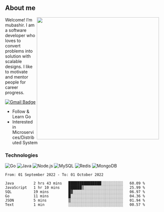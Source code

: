 ## About me

<img align="right" src="https://github-readme-stats-zhiwei-feng.vercel.app/api?username=mub4shir&show_icons=true" width="400" />

Welcome! I’m mubashir. I am a software developer who loves to convert problems into solution with scalable designs. I like to motivate and mentor people for career progress.

[![Gmail Badge](https://img.shields.io/badge/-mubashir11131719@gmail.com-c14438?style=flat-square&logo=Gmail&logoColor=white&link=mailto:mubashir11131719@gmail.com)](mailto:mubashir11131719@gmail.com)




- Follow & Learn Go
- Interested in Microservices/Distributed System


### Technologies
![Go](https://img.shields.io/badge/-Go-000000?style=flat-square&logo=go)
![Java](https://img.shields.io/badge/-Java-E34A86?style=flat-square&logo=java)
![Node.js](https://img.shields.io/badge/-Node.js-000000?style=flat-square&logo=node.js)
![MySQL](https://img.shields.io/badge/-MySQL-orange?style=flat-square&logo=MySQL)
![Redis](https://img.shields.io/badge/-Redis-black?style=flat-square&logo=Redis)
![MongoDB](https://img.shields.io/badge/-MongoDB-000000?style=flat-square&logo=mongodb)






<!--START_SECTION:waka-->

```text
From: 01 September 2022 - To: 01 October 2022

Java         2 hrs 43 mins   ███████████████░░░░░░░░░░   60.09 %
JavaScript   1 hr 10 mins    ██████▒░░░░░░░░░░░░░░░░░░   25.99 %
SQL          19 mins         █▓░░░░░░░░░░░░░░░░░░░░░░░   06.97 %
Go           11 mins         █░░░░░░░░░░░░░░░░░░░░░░░░   04.36 %
JSON         5 mins          ▒░░░░░░░░░░░░░░░░░░░░░░░░   01.94 %
Text         1 min           ░░░░░░░░░░░░░░░░░░░░░░░░░   00.57 %
```

<!--END_SECTION:waka-->
</p>


